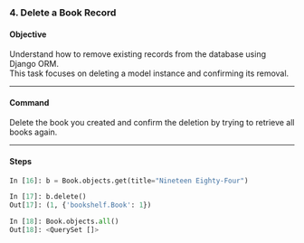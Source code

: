 ### **4. Delete a Book Record**


#### **Objective**
Understand how to remove existing records from the database using Django ORM.  
This task focuses on deleting a model instance and confirming its removal.

---

#### **Command**
Delete the book you created and confirm the deletion by trying to retrieve all books again.

---

#### **Steps**

```python
In [16]: b = Book.objects.get(title="Nineteen Eighty-Four")

In [17]: b.delete()
Out[17]: (1, {'bookshelf.Book': 1})

In [18]: Book.objects.all()
Out[18]: <QuerySet []>
